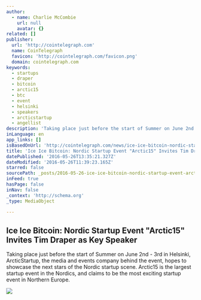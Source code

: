 ```yaml
---
author:
  - name: Charlie McCombie
    url: null
    avatar: {}
related: []
publisher:
  url: 'http://cointelegraph.com'
  name: CoinTelegraph
  favicon: 'http://cointelegraph.com/favicon.png'
  domain: cointelegraph.com
keywords:
  - startups
  - draper
  - bitcoin
  - arctic15
  - btc
  - event
  - helsinki
  - speakers
  - arcticstartup
  - angellist
description: 'Taking place just before the start of Summer on June 2nd - 3rd in Helsinki, ArcticStartup, the media and events company behind the event, hopes to showcase the next stars of the Nordic startup scene. Arctic15 is the largest startup event in the Nordics, and claims to be the most exciting startup event in Northern Europe.'
inLanguage: en
app_links: []
isBasedOnUrl: 'http://cointelegraph.com/news/ice-ice-bitcoin-nordic-startup-event-arctic15-invites-tim-draper-as-key-speaker'
title: 'Ice Ice Bitcoin: Nordic Startup Event "Arctic15" Invites Tim Draper as Key Speaker'
datePublished: '2016-05-26T13:35:21.327Z'
dateModified: '2016-05-26T11:39:23.165Z'
starred: false
sourcePath: _posts/2016-05-26-ice-ice-bitcoin-nordic-startup-event-arctic15-invites-tim.md
inFeed: true
hasPage: false
inNav: false
_context: 'http://schema.org'
_type: MediaObject

---
```

<article style=""><h1>Ice Ice Bitcoin: Nordic Startup Event "Arctic15" Invites Tim Draper as Key Speaker</h1><p>Taking place just before the start of Summer on June 2nd - 3rd in Helsinki, ArcticStartup, the media and events company behind the event, hopes to showcase the next stars of the Nordic startup scene. Arctic15 is the largest startup event in the Nordics, and claims to be the most exciting startup event in Northern Europe.</p><img src="http://cointelegraph.com/images/725_aHR0cDovL2NvaW50ZWxlZ3JhcGguY29tL3N0b3JhZ2UvdXBsb2Fkcy92aWV3LzQ2NWM1NTFjY2RmZjc3N2VhMzRkMjIzYmEwNjllOGNmLmpwZw==.jpg" /></article>